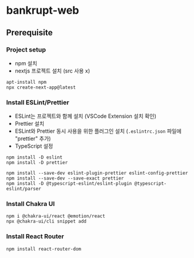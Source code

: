 # bankrupt-web

## Prerequisite
### Project setup
- npm 설치
- nextjs 프로젝트 설치 (src 사용 x)
```
apt-install npm
npx create-next-app@latest
```
### Install ESLint/Prettier
- ESLint는 프로젝트와 함께 설치 (VSCode Extension 설치 확인)
- Prettier 설치
- ESLint와 Prettier 동시 사용을 위한 플러그인 설치 (`.eslintrc.json` 파일에 "prettier" 추가)
- TypeScript 설정
```
npm install -D eslint
npm install -D prettier

npm install --save-dev eslint-plugin-prettier eslint-config-prettier
npm install --save-dev --save-exact prettier
npm install -D @typescript-eslint/eslint-plugin @typescript-eslint/parser
```
### Install Chakra UI
```
npm i @chakra-ui/react @emotion/react
npx @chakra-ui/cli snippet add
```
### Install React Router
```
npm install react-router-dom
```

